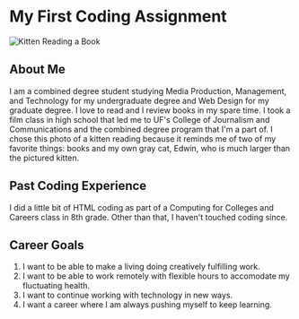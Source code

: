 # My First Coding Assignment
![Kitten Reading a Book](https://st2.depositphotos.com/1177973/7798/i/950/depositphotos_77986978-stock-photo-cute-gray-kitten.jpg "Kitten reading a book")
## About Me ##
I am a combined degree student studying Media Production, Management, and Technology for my undergraduate degree and Web Design for my graduate degree.
I love to read and I review books in my spare time.
I took a film class in high school that led me to UF's College of Journalism and Communications and the combined degree program that I'm a part of.
I chose this photo of a kitten reading because it reminds me of two of my favorite things: books and my own gray cat, Edwin, who is much larger than the pictured kitten.
## Past Coding Experience ##
I did a little bit of HTML coding as part of a Computing for Colleges and Careers class in 8th grade. Other than that, I haven't touched coding since.
## Career Goals ##
1. I want to be able to make a living doing creatively fulfilling work.
2. I want to be able to work remotely with flexible hours to accomodate my fluctuating health.
3. I want to continue working with technology in new ways.
4. I want a career where I am always pushing myself to keep learning.